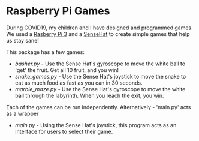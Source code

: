 # Raspberry Pi Games
During COVID19, my children and I have designed and programmed games.  We used a [Rasberry Pi 3](https://www.amazon.com/Raspberry-Pi-RASPBERRYPI3-MODB-1GB-Model-Motherboard/dp/B01N13X8V1/)
and a [SenseHat](https://www.amazon.com/RASPBERRY-PI-RASPBERRYPI-SENSEHAT-Raspberry-Orientation-Temperature/dp/B014HDG74S/) to create simple games that help us stay sane!
  
<p>This package has a few games:
  
* *basher.py* - Use the Sense Hat's gyroscope to move the white ball to 'get' the fruit. Get all 10 fruit, and you win!
* *snake_games.py* - Use the Sense Hat's joystick to move the snake to eat as much food as fast as you can in 30 seconds.
* *marble_maze.py* - Use the Sense Hat's gyroscope to move the white ball through the labyrinth. When you reach the exit, you win.
  
<p>Each of the games can be run independently. Alternatively - 'main.py' acts as a wrapper
  
* *main.py* - Using the Sense Hat's joystick, this program acts as an interface for users to select their game.

